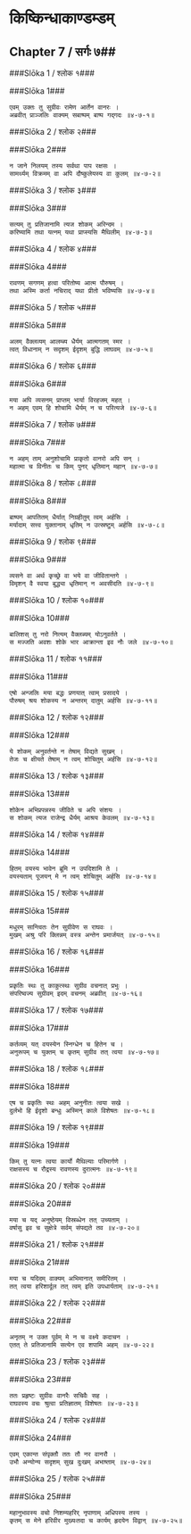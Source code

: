 किष्किन्धाकाण्डम्डम्
===============================


## Chapter 7  / सर्गः ७##


###Slōka 1 / श्लोक १###


###Slōka 1###


    एवम् उक्तः तु सुग्रीवः रामेण आर्तेन वानरः ।
    अब्रवीत् प्राञ्जलिः वाक्यम् सबाष्पम् बाष्प गद्गदः ॥४-७-१॥


###Slōka 2 / श्लोक २###


###Slōka 2###


    न जाने निलयम् तस्य सर्वथा पाप रक्षसः ।
    सामर्थ्यम् विक्रमम् वा अपि दौष्कुलेयस्य वा कुलम् ॥४-७-२॥


###Slōka 3 / श्लोक ३###


###Slōka 3###


    सत्यम् तु प्रतिजानामि त्यज शोकम् अरिन्दम ।
    करिष्यामि तथा यत्नम् यथा प्राप्स्यसि मैथिलीम् ॥४-७-३॥


###Slōka 4 / श्लोक ४###


###Slōka 4###


    रावणम् सगणम् हत्वा परितोष्य आत्म पौरुषम् ।
    तथा अस्मि कर्ता नचिराद् यथा प्रीतो भविष्यसि ॥४-७-४॥


###Slōka 5 / श्लोक ५###


###Slōka 5###


    अलम् वैक्लव्यम् आलम्ब्य धैर्यम् आत्मगतम् स्मर ।
    त्वत् विधानाम् न सदृशम् ईदृशम् बुद्धि लाघवम् ॥४-७-५॥


###Slōka 6 / श्लोक ६###


###Slōka 6###


    मया अपि व्यसनम् प्राप्तम् भार्या विरहजम् महत् ।
    न अहम् एवम् हि शोचामि धैर्यम् न च परित्यजे ॥४-७-६॥


###Slōka 7 / श्लोक ७###


###Slōka 7###


    न अहम् ताम् अनुशोचामि प्राकृतो वानरो अपि सन् ।
    महात्मा च विनीतः च किम् पुनर् धृतिमान् महान् ॥४-७-७॥


###Slōka 8 / श्लोक ८###


###Slōka 8###


    बाष्पम् आपतितम् धैर्यात् निग्रहीतुम् त्वम् अर्हसि ।
    मर्यादाम् सत्त्व युक्तानाम् धृतिम् न उत्स्रष्टुम् अर्हसि ॥४-७-८॥


###Slōka 9 / श्लोक ९###


###Slōka 9###


    व्यसने वा अर्थ कृच्छ्रे वा भये वा जीवितान्तगे ।
    विमृशन् वै स्वया बुद्ध्या धृतिमान् न अवसीदति ॥४-७-९॥


###Slōka 10 / श्लोक १०###


###Slōka 10###


    बालिशस् तु नरो नित्यम् वैक्लब्यम् योऽनुवर्तते ।
    स मज्जति अवशः शोके भार आक्रान्ता इव नौः जले ॥४-७-१०॥


###Slōka 11 / श्लोक ११###


###Slōka 11###


    एषो अन्जलिः मया बद्धः प्रणयात् त्वाम् प्रसादये ।
    पौरुषम् श्रय शोकस्य न अन्तरम् दातुम् अर्हसि ॥४-७-११॥


###Slōka 12 / श्लोक १२###


###Slōka 12###


    ये शोकम् अनुवर्तन्ते न तेषाम् विद्यते सुखम् ।
    तेजः च क्षीयते तेषाम् न त्वम् शोचितुम् अर्हसि ॥४-७-१२॥


###Slōka 13 / श्लोक १३###


###Slōka 13###


    शोकेन अभिप्रपन्नस्य जीविते च अपि संशयः ।
    स शोकम् त्यज राजेन्द्र धैर्यम् आश्रय केवलम् ॥४-७-१३॥


###Slōka 14 / श्लोक १४###


###Slōka 14###


    हितम् वयस्य भावेन ब्रूमि न उपदिशामि ते ।
    वयस्यताम् पूजयन् मे न त्वम् शोचितुम् अर्हसि ॥४-७-१४॥


###Slōka 15 / श्लोक १५###


###Slōka 15###


    मधुरम् सान्त्वितः तेन सुग्रीवेण स राघवः ।
    मुखम् अश्रु परि क्लिन्नम् वस्त्र अन्तेन प्रमार्जयत् ॥४-७-१५॥


###Slōka 16 / श्लोक १६###


###Slōka 16###


    प्रकृतिः स्थः तु काकुत्स्थः सुग्रीव वचनात् प्रभुः ।
    संपरिष्वज्य सुग्रीवम् इदम् वचनम् अब्रवीत् ॥४-७-१६॥


###Slōka 17 / श्लोक १७###


###Slōka 17###


    कर्तव्यम् यत् वयस्येन स्निग्धेन च हितेन च ।
    अनुरूपम् च युक्तम् च कृतम् सुग्रीव तत् त्वया ॥४-७-१७॥


###Slōka 18 / श्लोक १८###


###Slōka 18###


    एष च प्रकृतिः स्थः अहम् अनुनीतः त्वया सखे ।
    दुर्लभो हि ईदृशो बन्धुः अस्मिन् काले विशेषतः ॥४-७-१८॥


###Slōka 19 / श्लोक १९###


###Slōka 19###


    किम् तु यत्नः त्वया कार्यो मैथिल्याः परिमार्गणे ।
    राक्षसस्य च रौद्रस्य रावणस्य दुरात्मनः ॥४-७-१९॥


###Slōka 20 / श्लोक २०###


###Slōka 20###


    मया च यद् अनुष्ठेयम् विस्रब्धेन तत् उच्यताम् ।
    वर्षासु इव च सुक्षेत्रे सर्वम् संपद्यते तव ॥४-७-२०॥


###Slōka 21 / श्लोक २१###


###Slōka 21###


    मया च यदिदम् वाक्यम् अभिमानात् समीरितम् ।
    तत् त्वया हरिशार्दूल तत् त्वम् इति उपधार्यताम् ॥४-७-२१॥


###Slōka 22 / श्लोक २२###


###Slōka 22###


    अनृतम् न उक्त पूर्वम् मे न च वक्ष्ये कदाचन ।
    एतत् ते प्रतिजानामि सत्येन एव शपामि अहम् ॥४-७-२२॥


###Slōka 23 / श्लोक २३###


###Slōka 23###


    ततः प्रहृष्टः सुग्रीवः वानरैः सचिवैः सह ।
    राघवस्य वचः श्रुत्वा प्रतिज्ञातम् विशेषतः ॥४-७-२३॥


###Slōka 24 / श्लोक २४###


###Slōka 24###


    एवम् एकान्त संपृक्तौ ततः तौ नर वानरौ ।
    उभौ अन्योन्य सदृशम् सुख दुःखम् अभाष्ताम् ॥४-७-२४॥


###Slōka 25 / श्लोक २५###


###Slōka 25###


    महानुभावस्य वचो निशम्यहरिर् नृपाणाम् अधिपस्य तस्य ।
    कृतम् स मेने हरिवीर मुख्यःतदा च कार्यम् हृदयेन विद्वान् ॥४-७-२५॥


